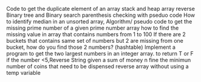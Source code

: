 Code to get the duplicate element of an array
stack and heap
array reverse
Binary tree and Binary search
parenthesis checking with pseduo code
How to identify median in an unsorted array,
Algorithm/ pseudo code to get the missing prime number of a given prime number array
how to find the missing value in array that contains numbers from 1 to 100
If there are 2 buckets that contains same set of numbers but 2 are missing from
one bucket, how do you find those 2 numbers? (hashtable)
Implement a program to get the two largest numbers in an integer array.
to return T or F if the number <5,Reverse String
given a sum of money n fine the minimun number of coins that need to be dispensed
reverse array without using a temp variable
